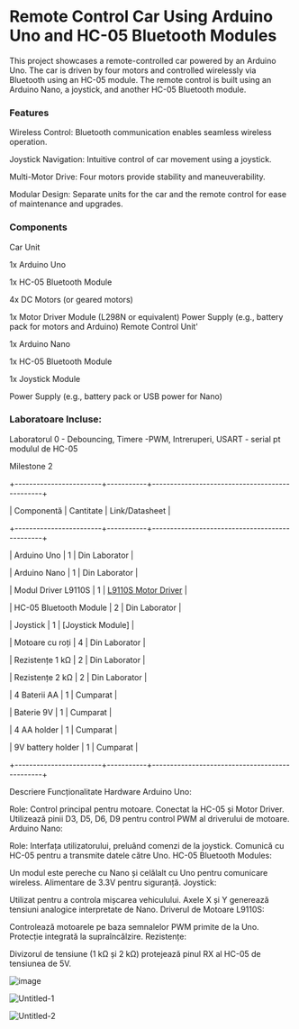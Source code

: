 # Remote Control Car Using Arduino Uno and HC-05 Bluetooth Modules
This project showcases a remote-controlled car powered by an Arduino Uno. The car is driven by four motors and controlled wirelessly 
via Bluetooth using an HC-05 module. The remote control is built using an Arduino Nano, a joystick, and another HC-05 Bluetooth module.

### Features
Wireless Control: Bluetooth communication enables seamless wireless operation.

Joystick Navigation: Intuitive control of car movement using a joystick.

Multi-Motor Drive: Four motors provide stability and maneuverability.

Modular Design: Separate units for the car and the remote control for ease of maintenance and upgrades.

### Components

Car Unit

1x Arduino Uno

1x HC-05 Bluetooth Module

4x DC Motors (or geared motors)

1x Motor Driver Module (L298N or equivalent)
Power Supply (e.g., battery pack for motors and Arduino)
Remote Control Unit'

1x Arduino Nano

1x HC-05 Bluetooth Module

1x Joystick Module

Power Supply (e.g., battery pack or USB power for Nano)

### Laboratoare Incluse:

Laboratorul 0 - Debouncing, 
Timere -PWM, 
Intreruperi, 
USART - serial pt modulul de HC-05

Milestone 2

+------------------------+-----------+-----------------------------------------------+

| Componentă             | Cantitate | Link/Datasheet                               |

+------------------------+-----------+-----------------------------------------------+

| Arduino Uno            | 1         | Din Laborator                                |

| Arduino Nano           | 1         | Din Laborator                                |

| Modul Driver L9110S    | 1         | [L9110S Motor Driver](https://www.optimusdigital.ro/ro/drivere-de-motoare-cu-perii/8246-modul-driver.html) |

| HC-05 Bluetooth Module | 2         | Din Laborator                                |

| Joystick               | 1         | [Joystick Module]                            |

| Motoare cu roți        | 4         | Din Laborator                                |

| Rezistențe 1 kΩ        | 2         | Din Laborator                                |

| Rezistențe 2 kΩ        | 2         | Din Laborator                                |

| 4 Baterii AA           | 1         | Cumparat                                     |

| Baterie 9V             | 1         | Cumparat                                     |

| 4 AA holder            | 1         |  Cumparat                                    |

| 9V battery holder      | 1         |  Cumparat                                    |

+------------------------+-----------+-----------------------------------------------+


Descriere Funcționalitate Hardware
Arduino Uno:

Role: Control principal pentru motoare.
Conectat la HC-05 și Motor Driver.
Utilizează pinii D3, D5, D6, D9 pentru control PWM al driverului de motoare.
Arduino Nano:

Role: Interfața utilizatorului, preluând comenzi de la joystick.
Comunică cu HC-05 pentru a transmite datele către Uno.
HC-05 Bluetooth Modules:

Un modul este pereche cu Nano și celălalt cu Uno pentru comunicare wireless.
Alimentare de 3.3V pentru siguranță.
Joystick:

Utilizat pentru a controla mișcarea vehiculului.
Axele X și Y generează tensiuni analogice interpretate de Nano.
Driverul de Motoare L9110S:

Controlează motoarele pe baza semnalelor PWM primite de la Uno.
Protecție integrată la supraîncălzire.
Rezistențe:

Divizorul de tensiune (1 kΩ și 2 kΩ) protejează pinul RX al HC-05 de tensiunea de 5V.

![image](https://github.com/user-attachments/assets/301c5a54-4ad2-4255-8a60-ff5edc6547e3)


![Untitled-1](https://github.com/user-attachments/assets/578c5c6f-dabf-4f33-9b2c-88b621720a55)


![Untitled-2](https://github.com/user-attachments/assets/013f9625-f279-495e-bda3-a06927e7652d)


